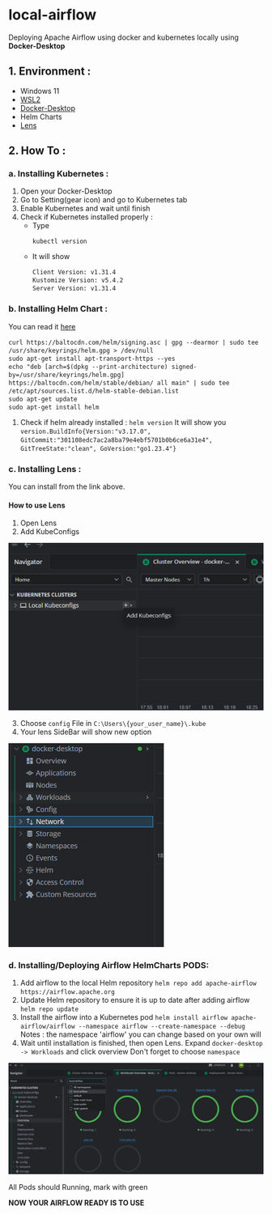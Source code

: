 # local-airflow
Deploying Apache Airflow using docker and kubernetes locally using **Docker-Desktop**

## 1. Environment :
- Windows 11
- [WSL2](https://learn.microsoft.com/en-us/windows/wsl/install) 
- [Docker-Desktop](https://www.docker.com/products/docker-desktop/) 
- Helm Charts
- [Lens](https://k8slens.dev/) 

## 2. How To :
### a. Installing Kubernetes :
1. Open your Docker-Desktop
2. Go to Setting(gear icon) and go to Kubernetes tab
3. Enable Kubernetes and wait until finish
4. Check if Kubernetes installed properly :
   - Type
     ```
     kubectl version
     ```
   - It will show
      ```
      Client Version: v1.31.4
      Kustomize Version: v5.4.2
      Server Version: v1.31.4
      ```
### b. Installing Helm Chart :
You can read it [here](https://helm.sh/docs/intro/install/)
```
curl https://baltocdn.com/helm/signing.asc | gpg --dearmor | sudo tee /usr/share/keyrings/helm.gpg > /dev/null
sudo apt-get install apt-transport-https --yes
echo "deb [arch=$(dpkg --print-architecture) signed-by=/usr/share/keyrings/helm.gpg] https://baltocdn.com/helm/stable/debian/ all main" | sudo tee /etc/apt/sources.list.d/helm-stable-debian.list
sudo apt-get update
sudo apt-get install helm
```
1. Check if helm already installed : `helm version`
It will show you `version.BuildInfo{Version:"v3.17.0", GitCommit:"301108edc7ac2a8ba79e4ebf5701b0b6ce6a31e4", GitTreeState:"clean", GoVersion:"go1.23.4"}`
### c. Installing Lens :
You can install from the link above.
#### How to use Lens
1. Open Lens
2. Add KubeConfigs

![alt text](https://github.com/AnomP29/local-airflow/blob/main/pic/Screenshot%202025-02-08%20185452.png)

3. Choose `config` File in `C:\Users\{your_user_name}\.kube`
4. Your lens SideBar will show new option

![alt text](https://github.com/AnomP29/local-airflow/blob/main/pic/Screenshot%202025-02-08%20190001.png)

### d. Installing/Deploying Airflow HelmCharts PODS:
1. Add airflow to the local Helm repository
`helm repo add apache-airflow https://airflow.apache.org`
2. Update Helm repository to ensure it is up to date after adding airflow
`helm repo update`
3. Install the airflow into a Kubernetes pod
`helm install airflow apache-airflow/airflow --namespace airflow --create-namespace --debug`
Notes : the namespace 'airflow' you can change based on your own will
4. Wait until installation is finished, then open Lens. 
Expand `docker-desktop -> Workloads` and click overview
Don't forget to choose `namespace`

![alt text](https://github.com/AnomP29/local-airflow/blob/main/pic/Screenshot%202025-02-08%20191113.png)

All Pods should Running, mark with green 

**NOW YOUR AIRFLOW READY IS TO USE**
